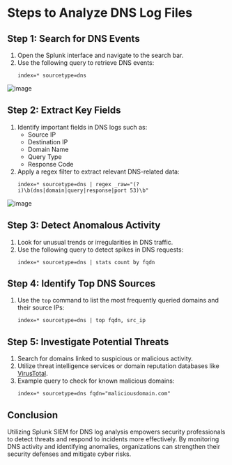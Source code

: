 # Steps to Analyze DNS Log Files

## Step 1: Search for DNS Events
1. Open the Splunk interface and navigate to the search bar.
2. Use the following query to retrieve DNS events:
   ```spl
   index=* sourcetype=dns
   ```
![image](https://github.com/user-attachments/assets/d88e6009-7c34-4413-948c-fc244eea2287)

## Step 2: Extract Key Fields
1. Identify important fields in DNS logs such as:
   - Source IP
   - Destination IP
   - Domain Name
   - Query Type
   - Response Code
2. Apply a regex filter to extract relevant DNS-related data:
   ```spl
   index=* sourcetype=dns | regex _raw="(?i)\b(dns|domain|query|response|port 53)\b"
   ```
![image](https://github.com/user-attachments/assets/a867270d-5842-43b0-a9ea-af68040adad9)

## Step 3: Detect Anomalous Activity
1. Look for unusual trends or irregularities in DNS traffic.
2. Use the following query to detect spikes in DNS requests:
   ```spl
   index=* sourcetype=dns | stats count by fqdn
   ```

## Step 4: Identify Top DNS Sources
1. Use the `top` command to list the most frequently queried domains and their source IPs:
   ```spl
   index=* sourcetype=dns | top fqdn, src_ip
   ```

## Step 5: Investigate Potential Threats
1. Search for domains linked to suspicious or malicious activity.
2. Utilize threat intelligence services or domain reputation databases like [VirusTotal](https://www.virustotal.com).
3. Example query to check for known malicious domains:
   ```spl
   index=* sourcetype=dns fqdn="maliciousdomain.com"
   ```

## Conclusion
Utilizing Splunk SIEM for DNS log analysis empowers security professionals to detect threats and respond to incidents more effectively. By monitoring DNS activity and identifying anomalies, organizations can strengthen their security defenses and mitigate cyber risks.

